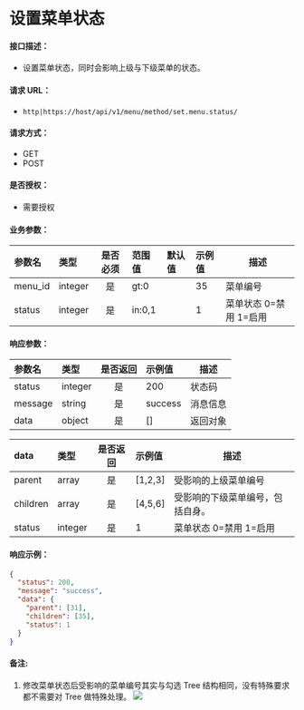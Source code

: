 # 设置菜单状态

#### 接口描述：
- 设置菜单状态，同时会影响上级与下级菜单的状态。

#### 请求 URL：
- `http|https://host/api/v1/menu/method/set.menu.status/`

#### 请求方式：
- GET
- POST

#### 是否授权：
- 需要授权

#### 业务参数：
|参数名|类型|是否必须|范围值|默认值|示例值|描述|
|:----|:---|:---:|:-----|:-----|:-----|-----|
|menu_id |integer |是 |gt:0 | |35 |菜单编号 |
|status |integer |是 |in:0,1 | |1 |菜单状态  0=禁用 1=启用 |

#### 响应参数：
|参数名|类型|是否返回|示例值|描述|
|:-----|:-----|:---:|:-----|-----|
|status |integer |是 |200 |状态码 |
|message |string |是 |success |消息信息 |
|data |object |是 |[] |返回对象 |

|data|类型|是否返回|示例值|描述|
|:-----|:-----|:---:|:-----|-----|
|parent |array |是 |[1,2,3] |受影响的上级菜单编号 |
|children |array |是 |[4,5,6] |受影响的下级菜单编号，包括自身。 |
|status |integer |是 |1 |菜单状态  0=禁用 1=启用 |

#### 响应示例：
```json
{
  "status": 200,
  "message": "success",
  "data": {
    "parent": [31],
    "children": [35],
    "status": 1
  }
}
```

#### 备注:
1. 修改菜单状态后受影响的菜单编号其实与勾选 Tree 结构相同，没有特殊要求都不需要对 Tree 做特殊处理。
![](https://doc.careyshop.cn/uploads/201804/admin_api/attach_152975989140dc19.png)